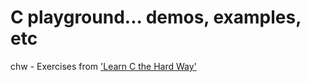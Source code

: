 # C playground... demos, examples, etc

chw - Exercises from ['Learn C the Hard Way'](https://www.amazon.co.uk/Learn-Hard-Way-Practical-Computational-ebook/dp/B013PNU6VQ/)
